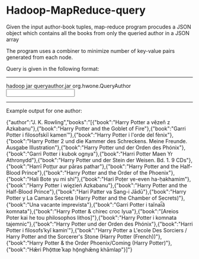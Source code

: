 Hadoop-MapReduce-query
======================

Given the input author-book tuples, map-reduce program procudes a JSON object which contains all the books from only the queried author in a JSON array


The program uses a combiner to minimize number of key-value pairs generated from each node.


Query is given in the following format:

***********************************************

hadoop jar queryauthor.jar org.hwone.QueryAuthor <input> <output> <author>

************************************************

Example output for one author:

{"author":"J. K. Rowling","books":"[{"book":"Harry Potter a vězeň z Azkabanu"},{"book":"Harry Potter and the Goblet of Fire"},{"book":"Garri Potter i filosofskiĭ kamenʹ"},{"book":"Harry Potter i l'orde del fènix"},{"book":"Harry Potter 2 und die Kammer des Schreckens. Meine Freunde. Ausgabe Illustration"},{"book":"Harry Potter und der Orden des Phónix"},{"book":"Garri Potter i kubok ognya"},{"book":"Harri Potter Maen Yr Athronydd"},{"book":"Harry Potter und der Stein der Weisen.  Bd. 1.  9 CDs"},{"book":"Harrī Poṭṭur aur pāras pathar"},{"book":"Harry Potter and the Half-Blood Prince"},{"book":"Harry Potter and the Order of the Phoenix"},{"book":"Hali Bote yu mi shi"},{"book":"Hari Poṭer ṿe-even ha-ḥakhamim"},{"book":"Harry Potter i więzień Azkabanu"},{"book":"Harry Potter and the Half-Blood Prince"},{"book":"Hari Patter va Sang-i Jādū"},{"book":"Harry Potter y La Camara Secreta (Harry Potter and the Chamber of Secrets)"},{"book":"Una vacante imprevista"},{"book":"Garri Potter i taĭnai︠a︡ komnata"},{"book":"Harry Potter & chirec croc lyua"},{"book":"[Areios Poter kai he tou philosophos lithos]"},{"book":"Harry Potter i komnata tajemnic"},{"book":"Harry Potter und der Orden des Phónix"},{"book":"Harri Potter i filosofsʹkyĭ kaminʹ"},{"book":"Harry Potter a L'ecole Des Sorciers / Harry Potter and the Sorcerer's Stone (Harry Potter (French))"},{"book":"Harry Potter & the Order Phoenix/Coming (Harry Potter)"},{"book":"Hǣri Phō̜ttœ̄ kap hō̜nghǣng khāmlap"}]"}
